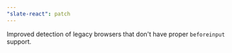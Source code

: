 ```yaml
---
"slate-react": patch
---
```


Improved detection of legacy browsers that don't have proper `beforeinput` support.
